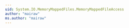 ```yaml
---
uid: System.IO.MemoryMappedFiles.MemoryMappedFileAccess
author: "mairaw"
ms.author: "mairaw"
---
```

